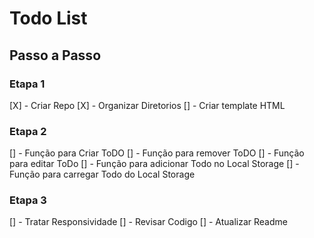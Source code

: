 # Todo List


## Passo a Passo


### Etapa 1

[X] - Criar Repo
[X] - Organizar Diretorios
[] - Criar template HTML

### Etapa 2

[] - Função para Criar ToDO
[] - Função para remover ToDO
[] - Função para editar ToDo
[] - Função para adicionar Todo no Local Storage
[] - Função para carregar Todo do Local Storage

### Etapa 3

[] - Tratar Responsividade
[] - Revisar Codigo
[] - Atualizar Readme